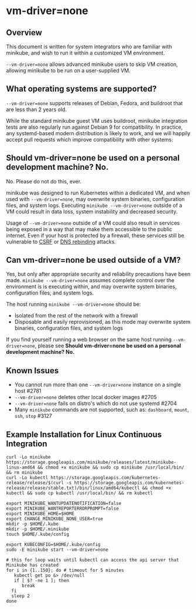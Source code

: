 # vm-driver=none

## Overview

This document is written for system integrators who are familiar with minikube, and wish to run it within a customized VM environment.

`--vm-driver=none` allows advanced minikube users to skip VM creation, allowing minikube to be run on a user-supplied VM.

## What operating systems are supported?

`--vm-driver=none` supports releases of Debian, Fedora, and buildroot that are less than 2 years old. 

While the standard minikube guest VM uses buildroot, minikube integration tests are also regularly run against Debian 9 for compatibility. In practice, any systemd-based modern distribution is likely to work, and we will happily accept pull requests which improve compatibility with other systems.

## Should vm-driver=none be used on a personal development machine? No.

No. Please do not do this, ever.

minikube was designed to run Kubernetes within a dedicated VM, and when used with `--vm-driver=none`, may overwrite system binaries, configuration files, and system logs. Executing `minikube --vm-driver=none` outside of a VM could result in data loss, system instability and decreased security.

Usage of `--vm-driver=none` outside of a VM could also result in services being exposed in a way that may make them accessible to the public internet. Even if your host is protected by a firewall, these services still be vulnerable to [CSRF](https://www.owasp.org/index.php/Cross-Site_Request_Forgery_(CSRF)) or [DNS rebinding](https://en.wikipedia.org/wiki/DNS_rebinding) attacks.

## Can vm-driver=none be used outside of a VM?

Yes, but only after appropriate security and reliability precautions have been made. `minikube --vm-driver=none` assumes  complete control over the environment is is executing within, and may overwrite system binaries, configuration files, and system logs. 

The host running `minikube --vm-driver=none` should be:

* Isolated from the rest of the network with a firewall
* Disposable and easily reprovisioned, as this mode may overwrite system binaries, configuration files, and system logs

If you find yourself running a web browser on the same host running `--vm-driver=none`, please see __Should vm-driver=none be used on a personal development machine? No.__

## Known Issues

* You cannot run more than one `--vm-driver=none` instance on a single host #2781
* `--vm-driver=none` deletes other local docker images #2705
* `--vm-driver=none` fails on distro's which do not use systemd #2704
* Many `minikube` commands are not supported, such as: `dashboard`, `mount`, `ssh`, `stop` #3127


## Example Installation for Linux Continuous Integration

```shell
curl -Lo minikube https://storage.googleapis.com/minikube/releases/latest/minikube-linux-amd64 && chmod +x minikube && sudo cp minikube /usr/local/bin/ && rm minikube
curl -Lo kubectl https://storage.googleapis.com/kubernetes-release/release/$(curl -s https://storage.googleapis.com/kubernetes-release/release/stable.txt)/bin/linux/amd64/kubectl && chmod +x kubectl && sudo cp kubectl /usr/local/bin/ && rm kubectl

export MINIKUBE_WANTUPDATENOTIFICATION=false
export MINIKUBE_WANTREPORTERRORPROMPT=false
export MINIKUBE_HOME=$HOME
export CHANGE_MINIKUBE_NONE_USER=true
mkdir -p $HOME/.kube
mkdir -p $HOME/.minikube
touch $HOME/.kube/config

export KUBECONFIG=$HOME/.kube/config
sudo -E minikube start --vm-driver=none

# this for loop waits until kubectl can access the api server that Minikube has created
for i in {1..150}; do # timeout for 5 minutes
   kubectl get po &> /dev/null
   if [ $? -ne 1 ]; then
      break
  fi
  sleep 2
done
```

